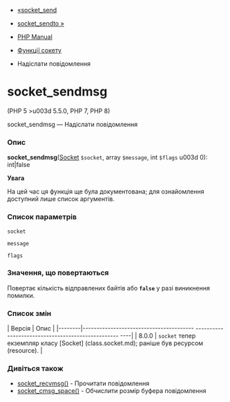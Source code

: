 - [«socket_send](function.socket-send.md)
- [socket_sendto »](function.socket-sendto.md)

- [PHP Manual](index.md)
- [Функції сокету](ref.sockets.md)
-   Надіслати повідомлення

# socket_sendmsg

(PHP 5 \>u003d 5.5.0, PHP 7, PHP 8)

socket_sendmsg — Надіслати повідомлення

### Опис

**socket_sendmsg**([Socket](class.socket.md) `$socket`, array
`$message`, int `$flags` u003d 0): int\|false

**Увага**

На цей час ця функція ще була документована; для
ознайомлення доступний лише список аргументів.

### Список параметрів

`socket`

`message`

`flags`

### Значення, що повертаються

Повертає кількість відправлених байтів або **`false`** у разі
виникнення помилки.

### Список змін

| Версія | Опис |
|--------|---------------------------------------- -------------------------------------------------- ----|
| 8.0.0 | `socket` тепер екземпляр класу [Socket] (class.socket.md); раніше був ресурсом (resource). |

### Дивіться також

- [socket_recvmsg()](function.socket-recvmsg.md) - Прочитати
повідомлення
- [socket_cmsg_space()](function.socket-cmsg-space.md) - Обчислити
розмір буфера повідомлення
